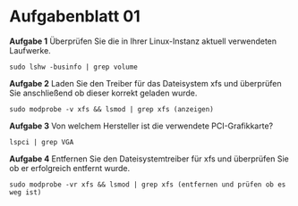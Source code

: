 # Aufgabenblatt 01
**Aufgabe 1**
Überprüfen Sie die in Ihrer Linux-Instanz aktuell verwendeten Laufwerke.<br />

`sudo lshw -businfo | grep volume`

**Aufgabe 2**
Laden Sie den Treiber für das Dateisystem xfs und überprüfen Sie anschließend ob dieser korrekt geladen wurde.<br />

`sudo modprobe -v xfs && lsmod | grep xfs (anzeigen)`


**Aufgabe 3**
Von welchem Hersteller ist die verwendete PCI-Grafikkarte?<br />

`lspci | grep VGA`

**Aufgabe 4**
Entfernen Sie den Dateisystemtreiber für xfs und überprüfen Sie ob er erfolgreich entfernt wurde.<br />

`sudo modprobe -vr xfs && lsmod | grep xfs (entfernen und prüfen ob es weg ist)`
